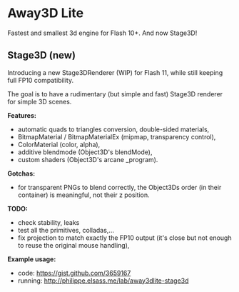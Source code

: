 Away3D Lite
=============

Fastest and smallest 3d engine for Flash 10+. And now Stage3D!


Stage3D (new)
-----
Introducing a new Stage3DRenderer (WIP) for Flash 11, while still keeping full FP10 compatibility.

The goal is to have a rudimentary (but simple and fast) Stage3D renderer for simple 3D scenes.

**Features:**
 - automatic quads to triangles conversion, double-sided materials,
 - BitmapMaterial / BitmapMaterialEx (mipmap, transparency control),
 - ColorMaterial (color, alpha),
 - additive blendmode (Object3D's blendMode),
 - custom shaders (Object3D's arcane _program).

**Gotchas:**
 - for transparent PNGs to blend correctly, the Object3Ds order (in their container) is meaningful, not their z position.

**TODO:**
 - check stability, leaks
 - test all the primitives, colladas,...
 - fix projection to match exactly the FP10 output (it's close but not enough to reuse the original mouse handling),
 
**Example usage:** 
 - code: https://gist.github.com/3659167
 - running: http://philippe.elsass.me/lab/away3dlite-stage3d